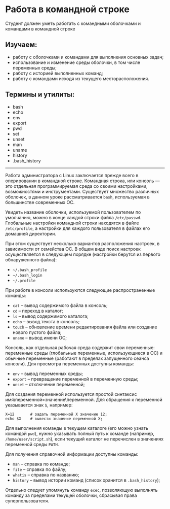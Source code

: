 # Работа в командной строке

Студент должен уметь работать с командными оболочками и командами в командной строке

## Изучаем:

- работу с оболочками и командами для выполнения основных задач;
- использование и изменение среды оболочки, в том числе переменных среды;
- работу с историей выполненных команд;
- работу с командами исходя из текущего месторасположения.

## Термины и утилиты:        

- bash
- echo
- env
- export
- pwd
- set
- unset
- man
- uname
- history
- .bash\_history

---

Работа администратора с Linux заключается прежде всего в оперировании в командной строке. Командная строка, или консоль — это отдельная программируемая среда со своими настройками, возможностями и инструментами. Существует множество различных оболочек, в данном уроке рассматривается `bash`, используемая в большинстве современных ОС.

Увидеть название оболочки, используемой пользователем по умолчанию, можно в конце каждой строки файла `/etc/passwd`. Глобальные настройки командной строки находятся в файле `/etc/profile`, а настройки для каждого пользователя в файлах его домашней директории.

При этом существует несколько вариантов расположения настроек, в зависимости от семейства ОС. В общем виде поиск настроек осуществляется в следующем порядке (настройки берутся из первого обнаруженного файла):   
- `~/.bash_profile`
- `~/.bash_login`
- `~/.profile` 

При работе в консоли используются следующие распространенные команды:

- `cat`          –  вывод содержимого файла в консоль;
- `cd`         – переход в каталог;
- `ls`         – вывод содержимого каталога;
- `echo`         – вывод текста в консоль;
- `touch`         – обновление времени редактирования файла или создание нового пустого файла;
- `uname`        – вывод имени ОС;

Консоль, как отдельная рабочая среда содержит свои переменные: переменные среды (глобальные переменные, использующиеся в ОС) и обычные переменные (работают в пределах запущенного сеанса консоли). Для просмотра переменных доступны команды:

- `env` – вывод переменных среды;
- `export` – превращение переменной в переменную среды;
- `unset` – отключение переменной;

Для создания переменной используется простой синтаксис имя\переменной=значение\переменной. Для обращения к переменной указывается знак `$`, например:

```
X=12       # задать переменной X значение 12;
echo $X    # вывести значение переменной X;
```

Для выполнения команды в текущем каталоге (его можно узнать командой `pwd`), нужно указывать полный путь к команде (например, `/home/user/script.sh`), если текущий каталог не перечислен в значениях переменной среды `PATH`.

Для получения справочной информации доступны команды:

- `man`         – справка по команде;
- `file`         – справка по файлу;
- `whatis` – справка по названию;
- `history` – вывод истории команд (список хранится в `.bash_history`);

Отдельно следует упомянуть команду `exec`, позволяющую выполнять команду за пределами текущей оболочки, сбрасывая права суперпользователя.